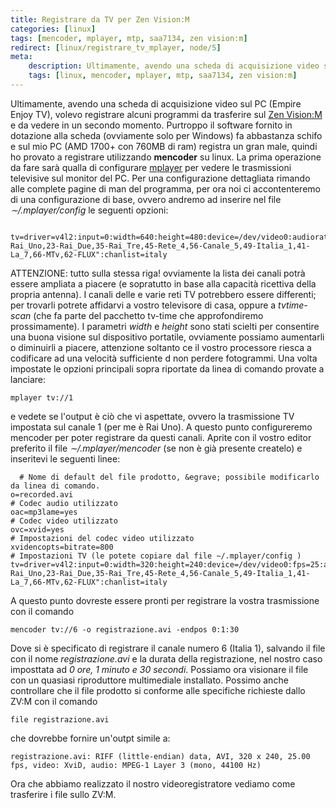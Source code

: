 ```yaml
---
title: Registrare da TV per Zen Vision:M
categories: [linux]
tags: [mencoder, mplayer, mtp, saa7134, zen vision:m]
redirect: [linux/registrare_tv_mplayer, node/5]
meta:
    description: Ultimamente, avendo una scheda di acquisizione video sul PC (Empire Enjoy TV), volevo registrare alcuni programmi da trasferire sul <a href="/zen_vision_m">Zen Vision:M</a> e da vedere in un secondo momento. Purtroppo il software fornito in dotazione alla scheda (ovviamente solo per Windows) fa abbastanza schifo e sul mio PC (AMD 1700+ con 760MB di ram) registra un gran male, quindi ho provato a registrare utilizzando <strong>mencoder</strong> su linux.
    tags: [linux, mencoder, mplayer, mtp, saa7134, zen vision:m]
---
```

Ultimamente, avendo una scheda di acquisizione video sul PC (Empire Enjoy TV), volevo registrare alcuni programmi da trasferire sul <a href="/zen_vision_m">Zen Vision:M</a> e da vedere in un secondo momento. Purtroppo il software fornito in dotazione alla scheda (ovviamente solo per Windows) fa abbastanza schifo e sul mio PC (AMD 1700+ con 760MB di ram) registra un gran male, quindi ho provato a registrare utilizzando **mencoder** su linux.<!--break-->
La prima operazione da fare sar&agrave; qualla di configurare <a href="http://mplayerhq.hu/">mplayer</a> per vedere le trasmissioni televisive sul monitor del PC.
Per una configurazione dettagliata rimando alle complete pagine di man del programma, per ora noi ci accontenteremo di una configurazione di base, ovvero andremo ad inserire nel file _∼/.mplayer/config_ le seguenti opzioni:
~~~language-php

tv=driver=v4l2:input=0:width=640:height=480:device=/dev/video0:audiorate=48000:amode=1:channels="20-Rai_Uno,23-Rai_Due,35-Rai_Tre,45-Rete_4,56-Canale_5,49-Italia_1,41-La_7,66-MTv,62-FLUX":chanlist=italy

~~~

ATTENZIONE: tutto sulla stessa riga!
ovviamente la lista dei canali potr&agrave; essere ampliata a piacere (e sopratutto in base alla capacit&agrave; ricettiva della propria antenna). I canali delle e varie reti TV potrebbero essere differenti; per trovarli potrete affidarvi a vostro televisore di casa, oppure a _tvtime-scan_ (che fa parte del pacchetto tv-time che approfondiremo prossimamente). I parametri _width_ e _height_ sono stati scielti per consentire una buona visione sul dispositivo portatile, ovviamente possiamo aumentarli o diminuirli a piacere, attenzione soltanto ce il vostro processore riesca a codificare ad una velocit&agrave; sufficiente d non perdere fotogrammi.
Una volta impostate le opzioni principali sopra riportate da linea di comando provate a lanciare:
~~~language-php
mplayer tv://1
~~~

e vedete se l'output &egrave; ci&ograve; che vi aspettate, ovvero la trasmissione TV impostata sul canale 1 (per me &egrave; Rai Uno).
A questo punto configureremo mencoder per poter registrare da questi canali. Aprite con il vostro editor preferito il file _∼/.mplayer/mencoder_ (se non &egrave; gi&agrave; presente createlo) e inseritevi le seguenti linee:
~~~language-php
  # Nome di default del file prodotto, &egrave; possibile modificarlo da linea di comando.
o=recorded.avi
# Codec audio utilizzato
oac=mp3lame=yes
# Codec video utilizzato
ovc=xvid=yes
# Impostazioni del codec video utilizzato
xvidencopts=bitrate=800
# Impostazioni TV (le potete copiare dal file ∼/.mplayer/config )
tv=driver=v4l2:input=0:width=320:height=240:device=/dev/video0:fps=25:audiorate=48000:amode=1:channels="20-Rai_Uno,23-Rai_Due,35-Rai_Tre,45-Rete_4,56-Canale_5,49-Italia_1,41-La_7,66-MTv,62-FLUX":chanlist=italy
~~~

A questo punto dovreste essere pronti per registrare la vostra trasmissione con il comando
~~~language-php
mencoder tv://6 -o registrazione.avi -endpos 0:1:30
~~~

Dove si &egrave; specificato di registrare il canale numero 6 (Italia 1), salvando il file con il nome _registrazione.avi_ e la durata della registrazione, nel nostro caso imposttata ad _0 ore, 1 minuto e 30 secondi_. Possiamo ora visionare il file con un quasiasi riproduttore multimediale installato.
Possimo anche controllare che il file prodotto si conforme alle specifiche richieste dallo ZV:M con il comando
~~~language-php
file registrazione.avi
~~~

che dovrebbe fornire un'outpt simile a:
~~~language-php
registrazione.avi: RIFF (little-endian) data, AVI, 320 x 240, 25.00 fps, video: XviD, audio: MPEG-1 Layer 3 (mono, 44100 Hz)
~~~

Ora che abbiamo realizzato il nostro videoregistratore vediamo come trasferire i file sullo ZV:M.

